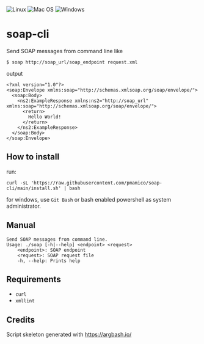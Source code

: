

![Linux](https://img.shields.io/badge/Linux-FCC624?style=for-the-badge&logo=linux&logoColor=black)
![Mac OS](https://img.shields.io/badge/mac%20os-000000?style=for-the-badge&logo=macos&logoColor=F0F0F0)
![Windows](https://img.shields.io/badge/Windows-0078D6?style=for-the-badge&logo=windows&logoColor=white)

# soap-cli
Send SOAP messages from command line like  
```
$ soap http://soap_url/soap_endpoint request.xml
```
output
```
<?xml version="1.0"?>
<soap:Envelope xmlns:soap="http://schemas.xmlsoap.org/soap/envelope/">
  <soap:Body>
    <ns2:ExampleResponse xmlns:ns2="http://soap_url" xmlns:soap="http://schemas.xmlsoap.org/soap/envelope/">
      <return>
       	Hello World!
      </return>
    </ns2:ExampleResponse>
  </soap:Body>
</soap:Envelope>
```


## How to install

run: 
```
curl -sL 'https://raw.githubusercontent.com/pmamico/soap-cli/main/install.sh' | bash
```
for windows, use `Git Bash` or bash enabled powershell as system administrator.

    
## Manual
```
Send SOAP messages from command line.
Usage: ./soap [-h|--help] <endpoint> <request>
	<endpoint>: SOAP endpoint
	<request>: SOAP request file
	-h, --help: Prints help
```

## Requirements

* `curl` 
* `xmllint` 

## Credits

Script skeleton generated with https://argbash.io/
